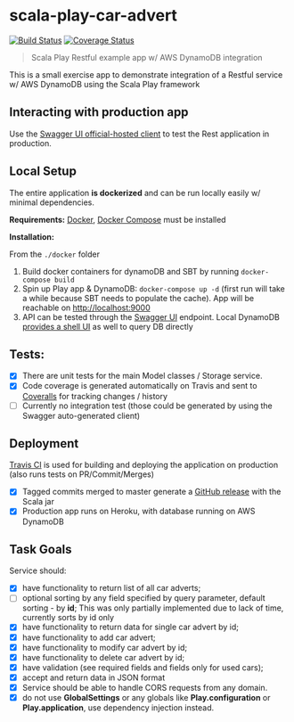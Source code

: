 scala-play-car-advert
=====================

[![Build Status][travis-image]][travis-url] [![Coverage Status][coveralls-image]][coveralls-url]

> Scala Play Restful example app w/ AWS DynamoDB integration

This is a small exercise app to demonstrate integration of a Restful service w/ AWS DynamoDB using the Scala Play framework  

## Interacting with production app

Use the [Swagger UI official-hosted client](http://petstore.swagger.io/?url=http://scala-play-car-advert.herokuapp.com/swagger/car/adverts/spec.yml) to test the Rest application in production. 

## Local Setup

The entire application **is dockerized** and can be run locally easily w/ minimal dependencies.

**Requirements:**
 [Docker](https://docs.docker.com/engine/installation/), [Docker Compose](https://docs.docker.com/compose/install/) must be installed
 
**Installation:**

From the `./docker` folder
1. Build docker containers for dynamoDB and SBT by running `docker-compose build`
2. Spin up Play app & DynamoDB: `docker-compose up -d` (first run will take a while because SBT needs to populate the cache). App will be reachable on [http://localhost:9000](http://localhost:9000)
3. API can be tested through the [Swagger UI](http://petstore.swagger.io/?url=http://localhost:9000/swagger/car/adverts/spec.yml) endpoint. Local DynamoDB [provides a shell UI](http://localhost:8000/shell/) as well to query DB directly       

## Tests:

- [x] There are unit tests for the main Model classes / Storage service. 
- [x] Code coverage is generated automatically on Travis and sent to [Coveralls](https://coveralls.io/github/inakianduaga/scala-play-car-advert) for tracking changes / history
- [ ] Currently no integration test (those could be generated by using the Swagger auto-generated client)

## Deployment

[Travis CI](https://travis-ci.org/inakianduaga/scala-play-car-advert/) is used for building and deploying the application on production (also runs tests on PR/Commit/Merges)

- [x] Tagged commits merged to master generate a [GitHub release](https://github.com/inakianduaga/scala-play-car-advert/releases) with the Scala jar
- [x] Production app runs on Heroku, with database running on AWS DynamoDB 

## Task Goals
 
Service should:

- [x]  have functionality to return list of all car adverts;
- [ ]  optional sorting by any field specified by query parameter, default sorting - by **id**; This was only partially implemented due to lack of time, currently sorts by id only
- [x] have functionality to return data for single car advert by id;
- [x] have functionality to add car advert;
- [x] have functionality to modify car advert by id;
- [x] have functionality to delete car advert by id;
- [x] have validation (see required fields and fields only for used cars);
- [x] accept and return data in JSON format
- [x] Service should be able to handle CORS requests from any domain.
- [x] do not use **GlobalSettings** or any globals like **Play.configuration** or **Play.application**, use dependency injection instead.
 
[travis-url]: https://travis-ci.org/inakianduaga/scala-play-car-advert
[travis-image]: https://travis-ci.org/inakianduaga/scala-play-car-advert.svg?branch=master

[coveralls-url]: https://coveralls.io/r/inakianduaga/scala-play-car-advert
[coveralls-image]: https://coveralls.io/repos/inakianduaga/scala-play-car-advert/badge.png
